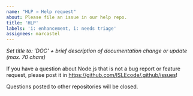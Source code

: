 ```yaml
---
name: "HLP → Help request"
about: Please file an issue in our help repo.
title: 'HLP'
labels: 'i: enhancement, i: needs triage'
assignees: marcastel
---
```


_Set title to: 'DOC' + brief description of documentation change or update (max. 70 chars)_

If you have a question about Node.js that is not a bug report or feature request, please post it in
https://github.com/ISLEcode/.github/issues!

Questions posted to other repositories will be closed.
